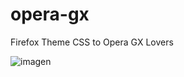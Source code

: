 # opera-gx
Firefox Theme CSS to Opera GX Lovers

![imagen](https://user-images.githubusercontent.com/22057609/146305253-e257fbc0-993b-4e79-a0b4-0c0e6c95228b.png)

